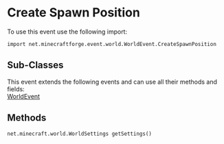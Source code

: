 # Create Spawn Position

To use this event use the following import:
```groovy:no-line-numbers
import net.minecraftforge.event.world.WorldEvent.CreateSpawnPosition
```

## Sub-Classes
This event extends the following events and can use all their methods and fields: <br>
[WorldEvent](../world_event/index.md)

## Methods
```groovy:no-line-numbers
net.minecraft.world.WorldSettings getSettings()
```
